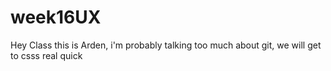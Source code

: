 # week16UX

Hey Class this is Arden, i'm probably talking too much about git, we will get to csss real quick
